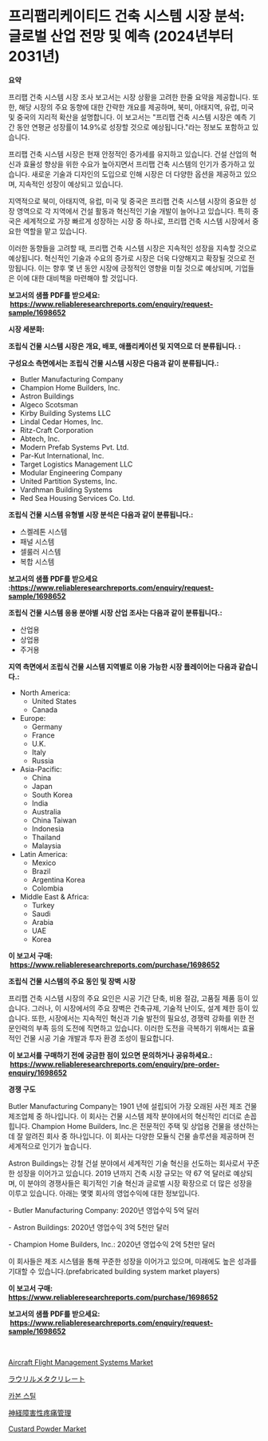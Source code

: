 <p><h1>프리팹리케이티드 건축 시스템 시장 분석: 글로벌 산업 전망 및 예측 (2024년부터 2031년)</h1></p><p><strong>요약</strong></p>
<p><p>프리팹 건축 시스템 시장 조사 보고서는 시장 상황을 고려한 한줄 요약을 제공합니다. 또한, 해당 시장의 주요 동향에 대한 간략한 개요를 제공하며, 북미, 아태지역, 유럽, 미국 및 중국의 지리적 확산을 설명합니다. 이 보고서는 "프리팹 건축 시스템 시장은 예측 기간 동안 연평균 성장률이 14.9%로 성장할 것으로 예상됩니다."라는 정보도 포함하고 있습니다. </p><p>프리팹 건축 시스템 시장은 현재 안정적인 증가세를 유지하고 있습니다. 건설 산업의 혁신과 효율성 향상을 위한 수요가 높아지면서 프리팹 건축 시스템의 인기가 증가하고 있습니다. 새로운 기술과 디자인의 도입으로 인해 시장은 더 다양한 옵션을 제공하고 있으며, 지속적인 성장이 예상되고 있습니다. </p><p>지역적으로 북미, 아태지역, 유럽, 미국 및 중국은 프리팹 건축 시스템 시장의 중요한 성장 영역으로 각 지역에서 건설 활동과 혁신적인 기술 개발이 늘어나고 있습니다. 특히 중국은 세계적으로 가장 빠르게 성장하는 시장 중 하나로, 프리팹 건축 시스템 시장에서 중요한 역할을 맡고 있습니다. </p><p>이러한 동향들을 고려할 때, 프리팹 건축 시스템 시장은 지속적인 성장을 지속할 것으로 예상됩니다. 혁신적인 기술과 수요의 증가로 시장은 더욱 다양해지고 확장될 것으로 전망됩니다. 이는 향후 몇 년 동안 시장에 긍정적인 영향을 미칠 것으로 예상되며, 기업들은 이에 대한 대비책을 마련해야 할 것입니다.</p></p>
<p><strong>보고서의 샘플 PDF를 받으세요: &nbsp;<a href="https://www.reliableresearchreports.com/enquiry/request-sample/1698652">https://www.reliableresearchreports.com/enquiry/request-sample/1698652</a></strong></p>
<p><strong>시장 세분화:</strong></p>
<p><strong> 조립식 건물 시스템 시장은 개요, 배포, 애플리케이션 및 지역으로 더 분류됩니다. :</strong></p>
<p><strong>구성요소 측면에서는 조립식 건물 시스템 시장은 다음과 같이 분류됩니다.:</strong></p>
<p><ul><li>Butler Manufacturing Company</li><li>Champion Home Builders, Inc.</li><li>Astron Buildings</li><li>Algeco Scotsman</li><li>Kirby Building Systems LLC</li><li>Lindal Cedar Homes, Inc.</li><li>Ritz-Craft Corporation</li><li>Abtech, Inc.</li><li>Modern Prefab Systems Pvt. Ltd.</li><li>Par-Kut International, Inc.</li><li>Target Logistics Management LLC</li><li>Modular Engineering Company</li><li>United Partition Systems, Inc.</li><li>Vardhman Building Systems</li><li>Red Sea Housing Services Co. Ltd.</li></ul></p>
<p><strong> 조립식 건물 시스템 유형별 시장 분석은 다음과 같이 분류됩니다.:</strong></p>
<p><ul><li>스켈레톤 시스템</li><li>패널 시스템</li><li>셀룰러 시스템</li><li>복합 시스템</li></ul></p>
<p><strong>보고서의 샘플 PDF를 받으세요 :<a href="https://www.reliableresearchreports.com/enquiry/request-sample/1698652">https://www.reliableresearchreports.com/enquiry/request-sample/1698652</a></strong></p>
<p><strong> 조립식 건물 시스템 응용 분야별 시장 산업 조사는 다음과 같이 분류됩니다.:</strong></p>
<p><ul><li>산업용</li><li>상업용</li><li>주거용</li></ul></p>
<p><strong>지역 측면에서 조립식 건물 시스템 지역별로 이용 가능한 시장 플레이어는 다음과 같습니다.:</strong></p>
<p><ul>
    <li>
        North America:
        <ul>
            <li>United States</li>
            <li>Canada</li>
        </ul>
    </li>
    <li>
        Europe:
        <ul>
            <li>Germany</li>
            <li>France</li>
            <li>U.K.</li>
            <li>Italy</li>
            <li>Russia</li>
        </ul>
    </li>
    <li>
        Asia-Pacific:
        <ul>
            <li>China</li>
            <li>Japan</li>
            <li>South Korea</li>
            <li>India</li>
            <li>Australia</li>
            <li>China Taiwan</li>
            <li>Indonesia</li>
            <li>Thailand</li>
            <li>Malaysia</li>
        </ul>
    </li>
    <li>
        Latin America:
        <ul>
            <li>Mexico</li>
            <li>Brazil</li>
            <li>Argentina Korea</li>
            <li>Colombia</li>
        </ul>
    </li>
    <li>
        Middle East & Africa:
        <ul>
            <li>Turkey</li>
            <li>Saudi</li>
            <li>Arabia</li>
            <li>UAE</li>
            <li>Korea</li>
        </ul>
    </li>
    </ul></p>
<p><strong>이 보고서 구매: &nbsp;<a href="https://www.reliableresearchreports.com/purchase/1698652">https://www.reliableresearchreports.com/purchase/1698652</a></strong></p>
<p><strong>조립식 건물 시스템의 주요 동인 및 장벽 시장</strong></p>
<p><p>프리팹 건축 시스템 시장의 주요 요인은 시공 기간 단축, 비용 절감, 고품질 제품 등이 있습니다. 그러나, 이 시장에서의 주요 장벽은 건축규제, 기술적 난이도, 설계 제한 등이 있습니다. 또한, 시장에서는 지속적인 혁신과 기술 발전의 필요성, 경쟁력 강화를 위한 전문인력의 부족 등의 도전에 직면하고 있습니다. 이러한 도전을 극복하기 위해서는 효율적인 건물 시공 기술 개발과 투자 환경 조성이 필요합니다.</p></p>
<p><strong>이 보고서를 구매하기 전에 궁금한 점이 있으면 문의하거나 공유하세요.: &nbsp;<a href="https://www.reliableresearchreports.com/enquiry/pre-order-enquiry/1698652">https://www.reliableresearchreports.com/enquiry/pre-order-enquiry/1698652</a></strong></p>
<p><strong>경쟁 구도</strong></p>
<p><p>Butler Manufacturing Company는 1901 년에 설립되어 가장 오래된 사전 제조 건물 제조업체 중 하나입니다. 이 회사는 건물 시스템 제작 분야에서의 혁신적인 리더로 손꼽힙니다. Champion Home Builders, Inc.은 전문적인 주택 및 상업용 건물을 생산하는 데 잘 알려진 회사 중 하나입니다. 이 회사는 다양한 모듈식 건물 솔루션을 제공하며 전 세계적으로 인기가 높습니다.</p><p>Astron Buildings는 강철 건설 분야에서 세계적인 기술 혁신을 선도하는 회사로서 꾸준한 성장을 이어가고 있습니다. 2019 년까지 건축 시장 규모는 약 67 억 달러로 예상되며, 이 분야의 경쟁사들은 획기적인 기술 혁신과 글로벌 시장 확장으로 더 많은 성장을 이루고 있습니다. 아래는 몇몇 회사의 영업수익에 대한 정보입니다.</p><p>- Butler Manufacturing Company: 2020년 영업수익 5억 달러</p><p>- Astron Buildings: 2020년 영업수익 3억 5천만 달러</p><p>- Champion Home Builders, Inc.: 2020년 영업수익 2억 5천만 달러</p><p>이 회사들은 제조 시스템을 통해 꾸준한 성장을 이어가고 있으며, 미래에도 높은 성과를 기대할 수 있습니다.(prefabricated building system market players)</p></p>
<p><strong>이 보고서 구매: &nbsp; <a href="https://www.reliableresearchreports.com/purchase/1698652">https://www.reliableresearchreports.com/purchase/1698652</a></strong></p>
<p><strong>보고서의 샘플 PDF를 받으세요: &nbsp;<a href="https://www.reliableresearchreports.com/enquiry/request-sample/1698652">https://www.reliableresearchreports.com/enquiry/request-sample/1698652</a></strong><strong></strong></p>
<p>&nbsp;</p>
<p><p><a href="https://boundless-drawbridge-702.notion.site/Aircraft-Flight-Management-Systems-Market-Offers-Provide-Insightful-Data-for-the-Time-Period-from-20-967f5d69aff3431d859cd0739fd7b066">Aircraft Flight Management Systems Market</a></p><p><a href="https://github.com/zekaoe592392/Market-Research-Report-List-1/blob/main/1730203191003.md">ラウリルメタクリレート</a></p><p><a href="https://github.com/vs10l4sfg5c/Market-Research-Report-List-1/blob/main/5924233190849.md">카본 스틸</a></p><p><a href="https://medium.com/@byroalenzuela76845/%E7%A5%9E%E7%B5%8C%E7%97%9B%E3%81%AE%E7%AE%A1%E7%90%86%E5%B8%82%E5%A0%B4-%E7%AB%B6%E4%BA%89%E5%88%86%E6%9E%90-%E5%B8%82%E5%A0%B4%E3%83%88%E3%83%AC%E3%83%B3%E3%83%89-%E3%81%9D%E3%81%97%E3%81%A62031%E5%B9%B4%E3%81%BE%E3%81%A7%E3%81%AE%E4%BA%88%E6%B8%AC-9d811d44a26d">神経障害性疼痛管理</a></p><p><a href="https://view.publitas.com/reportprime-1/custard-powder-market-centers-on-aspects-such-as-market-growth-market-share-market-opportunity-and-projected-forecasts-spanning-from-2024-to-2031/">Custard Powder Market</a></p></p>